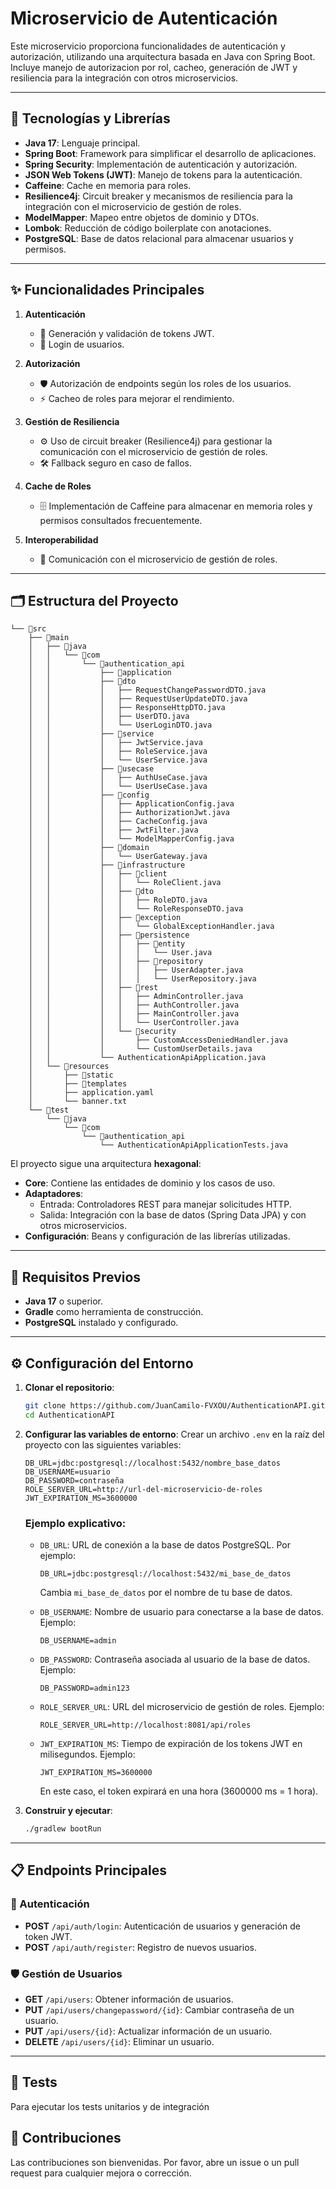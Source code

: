 # Microservicio de Autenticación

Este microservicio proporciona funcionalidades de autenticación y autorización, utilizando una arquitectura basada en Java con Spring Boot. Incluye manejo de autorizacion por rol, cacheo, generación de JWT y resiliencia para la integración con otros microservicios.

---

## 🚀 Tecnologías y Librerías

- **Java 17**: Lenguaje principal.
- **Spring Boot**: Framework para simplificar el desarrollo de aplicaciones.
- **Spring Security**: Implementación de autenticación y autorización.
- **JSON Web Tokens (JWT)**: Manejo de tokens para la autenticación.
- **Caffeine**: Cache en memoria para roles.
- **Resilience4j**: Circuit breaker y mecanismos de resiliencia para la integración con el microservicio de gestión de roles.
- **ModelMapper**: Mapeo entre objetos de dominio y DTOs.
- **Lombok**: Reducción de código boilerplate con anotaciones.
- **PostgreSQL**: Base de datos relacional para almacenar usuarios y permisos.

---

## ✨ Funcionalidades Principales

1. **Autenticación**

   - 🔑 Generación y validación de tokens JWT.
   - 👤 Login de usuarios.

2. **Autorización**

   - 🛡️ Autorización de endpoints según los roles de los usuarios.
   - ⚡ Cacheo de roles para mejorar el rendimiento.

3. **Gestión de Resiliencia**

   - ⚙️ Uso de circuit breaker (Resilience4j) para gestionar la comunicación con el microservicio de gestión de roles.
   - 🛠️ Fallback seguro en caso de fallos.

4. **Cache de Roles**

   - 🗄️ Implementación de Caffeine para almacenar en memoria roles y permisos consultados frecuentemente.

5. **Interoperabilidad**

   - 🔄 Comunicación con el microservicio de gestión de roles.

---

## 🗂️ Estructura del Proyecto

```plaintext
└── 📁src
    ├── 📁main
    │   ├── 📁java
    │   │   └── 📁com
    │   │       └── 📁authentication_api
    │   │           ├── 📁application
    │   │           ├── 📁dto
    │   │           │   ├── RequestChangePasswordDTO.java
    │   │           │   ├── RequestUserUpdateDTO.java
    │   │           │   ├── ResponseHttpDTO.java
    │   │           │   ├── UserDTO.java
    │   │           │   └── UserLoginDTO.java
    │   │           ├── 📁service
    │   │           │   ├── JwtService.java
    │   │           │   ├── RoleService.java
    │   │           │   └── UserService.java
    │   │           ├── 📁usecase
    │   │           │   ├── AuthUseCase.java
    │   │           │   └── UserUseCase.java
    │   │           ├── 📁config
    │   │           │   ├── ApplicationConfig.java
    │   │           │   ├── AuthorizationJwt.java
    │   │           │   ├── CacheConfig.java
    │   │           │   ├── JwtFilter.java
    │   │           │   └── ModelMapperConfig.java
    │   │           ├── 📁domain
    │   │           │   └── UserGateway.java
    │   │           ├── 📁infrastructure
    │   │           │   ├── 📁client
    │   │           │   │   └── RoleClient.java
    │   │           │   ├── 📁dto
    │   │           │   │   ├── RoleDTO.java
    │   │           │   │   └── RoleResponseDTO.java
    │   │           │   ├── 📁exception
    │   │           │   │   └── GlobalExceptionHandler.java
    │   │           │   ├── 📁persistence
    │   │           │   │   ├── 📁entity
    │   │           │   │   │   └── User.java
    │   │           │   │   ├── 📁repository
    │   │           │   │   │   ├── UserAdapter.java
    │   │           │   │   │   └── UserRepository.java
    │   │           │   ├── 📁rest
    │   │           │   │   ├── AdminController.java
    │   │           │   │   ├── AuthController.java
    │   │           │   │   ├── MainController.java
    │   │           │   │   └── UserController.java
    │   │           │   └── 📁security
    │   │           │       ├── CustomAccessDeniedHandler.java
    │   │           │       └── CustomUserDetails.java
    │   │           └── AuthenticationApiApplication.java
    │   └── 📁resources
    │       ├── 📁static
    │       ├── 📁templates
    │       ├── application.yaml
    │       └── banner.txt
    └── 📁test
        └── 📁java
            └── 📁com
                └── 📁authentication_api
                    └── AuthenticationApiApplicationTests.java
```

El proyecto sigue una arquitectura **hexagonal**:

- **Core**: Contiene las entidades de dominio y los casos de uso.
- **Adaptadores**:
  - Entrada: Controladores REST para manejar solicitudes HTTP.
  - Salida: Integración con la base de datos (Spring Data JPA) y con otros microservicios.
- **Configuración**: Beans y configuración de las librerías utilizadas.

---

## 🔧 Requisitos Previos

- **Java 17** o superior.
- **Gradle** como herramienta de construcción.
- **PostgreSQL** instalado y configurado.

---

## ⚙️ Configuración del Entorno

1. **Clonar el repositorio**:

   ```bash
   git clone https://github.com/JuanCamilo-FVXOU/AuthenticationAPI.git
   cd AuthenticationAPI
   ```

2. **Configurar las variables de entorno**:
   Crear un archivo `.env` en la raíz del proyecto con las siguientes variables:

   ```env
   DB_URL=jdbc:postgresql://localhost:5432/nombre_base_datos
   DB_USERNAME=usuario
   DB_PASSWORD=contraseña
   ROLE_SERVER_URL=http://url-del-microservicio-de-roles
   JWT_EXPIRATION_MS=3600000
   ```

   ### Ejemplo explicativo:

   - `DB_URL`: URL de conexión a la base de datos PostgreSQL. Por ejemplo:
     ```env
     DB_URL=jdbc:postgresql://localhost:5432/mi_base_de_datos
     ```
     Cambia `mi_base_de_datos` por el nombre de tu base de datos.

   - `DB_USERNAME`: Nombre de usuario para conectarse a la base de datos. Ejemplo:
     ```env
     DB_USERNAME=admin
     ```

   - `DB_PASSWORD`: Contraseña asociada al usuario de la base de datos. Ejemplo:
     ```env
     DB_PASSWORD=admin123
     ```

   - `ROLE_SERVER_URL`: URL del microservicio de gestión de roles. Ejemplo:
     ```env
     ROLE_SERVER_URL=http://localhost:8081/api/roles
     ```

   - `JWT_EXPIRATION_MS`: Tiempo de expiración de los tokens JWT en milisegundos. Ejemplo:
     ```env
     JWT_EXPIRATION_MS=3600000
     ```
     En este caso, el token expirará en una hora (3600000 ms = 1 hora).

3. **Construir y ejecutar**:

   ```bash
   ./gradlew bootRun
   ```

---

## 📋 Endpoints Principales

### 🔑 Autenticación

 - **POST** `/api/auth/login`: Autenticación de usuarios y generación de token JWT.
 - **POST** `/api/auth/register`: Registro de nuevos usuarios.

### 🛡️ Gestión de Usuarios

 - **GET** `/api/users`: Obtener información de usuarios.
 - **PUT** `/api/users/changepassword/{id}`: Cambiar contraseña de un usuario.
 - **PUT** `/api/users/{id}`: Actualizar información de un usuario.
 - **DELETE** `/api/users/{id}`: Eliminar un usuario.

---

## 🧪 Tests

Para ejecutar los tests unitarios y de integración

## 🤝 Contribuciones

Las contribuciones son bienvenidas. Por favor, abre un issue o un pull request para cualquier mejora o corrección.
